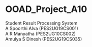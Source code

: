 # OOAD_Project_A10
Student Result Processing System <br>
A Spoorthi Alva (PES2UG19CS001) <br>
A R Manyatha (PES2UG10CS002) <br>
Amulya S Dinesh (PES2UG19CS035)
